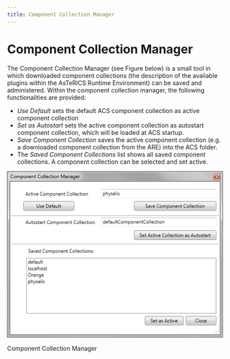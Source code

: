 ```yaml
---
title: Component Collection Manager
---
```


# Component Collection Manager

The Component Collection Manager (see Figure below) is a small tool in which downloaded component collections (the description of the available plugins within the AsTeRICS Runtime Environment) can be saved and administered. Within the component collection manager, the following functionalities are provided:

*   _Use Default_ sets the default ACS component collection as active component collection
*   _Set as Autostart_ sets the active component collection as autostart component collection, which will be loaded at ACS startup.
*   _Save Component Collection_ saves the active component collection (e.g. a downloaded component collection from the ARE) into the ACS folder.
*   The _Saved Component Collections_ list shows all saved component collections. A component collection can be selected and set active.

![Bundle Manager](img/bundle-manager.png "Bundle Manager")

Component Collection Manager